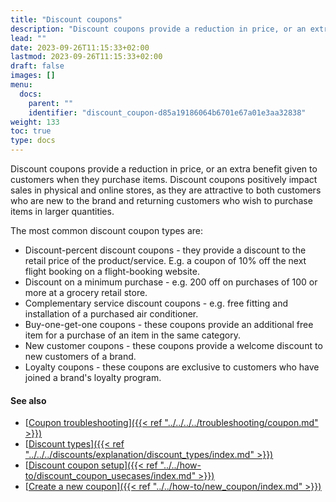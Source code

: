 ```yaml
---
title: "Discount coupons"
description: "Discount coupons provide a reduction in price, or an extra benefit given to customers when they purchase items."
lead: ""
date: 2023-09-26T11:15:33+02:00
lastmod: 2023-09-26T11:15:33+02:00
draft: false
images: []
menu:
  docs:
    parent: ""
    identifier: "discount_coupon-d85a19186064b6701e67a01e3aa32838"
weight: 133
toc: true
type: docs
---
```


Discount coupons provide a reduction in price, or an extra benefit given to customers when they purchase items. Discount coupons positively impact sales in physical and online stores, as they are attractive to both customers who are new to the brand and returning customers who wish to purchase items in larger quantities. 

The most common discount coupon types are: 

- Discount-percent discount coupons - they provide a discount to the retail price of the product/service. E.g. a coupon of 10% off the next flight booking on a flight-booking website. 
- Discount on a minimum purchase - e.g. 200 off on purchases of 100 or more at a grocery retail store. 
- Complementary service discount coupons - e.g. free fitting and installation of a purchased air conditioner. 
- Buy-one-get-one coupons - these coupons provide an additional free item for a purchase of an item in the same category.
- New customer coupons - these coupons provide a welcome discount to new customers of a brand.
- Loyalty coupons - these coupons are exclusive to customers who have joined a brand's loyalty program.

#### See also

- [<ins>Coupon troubleshooting<ins>]({{< ref "../../../../troubleshooting/coupon.md" >}})
- [<ins>Discount types<ins>]({{< ref "../../../discounts/explanation/discount_types/index.md" >}})
- [<ins>Discount coupon setup<ins>]({{< ref "../../how-to/discount_coupon_usecases/index.md" >}})
- [<ins>Create a new coupon<ins>]({{< ref "../../how-to/new_coupon/index.md" >}})
